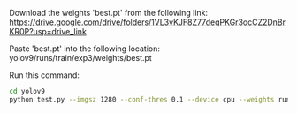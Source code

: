 Download the weights 'best.pt' from the following link: https://drive.google.com/drive/folders/1VL3vKJF8Z77deqPKGr3ocCZ2DnBrKR0P?usp=drive_link

Paste 'best.pt' into the following location: yolov9/runs/train/exp3/weights/best.pt

Run this command:
```bash
cd yolov9
python test.py --imgsz 1280 --conf-thres 0.1 --device cpu --weights runs\\train\\exp3\\weights\\best.pt --source ..\\assets\\crash.jpeg
```
